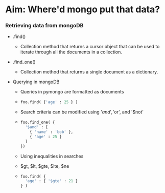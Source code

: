 # Aim: Where'd mongo put that data?

### Retrieving data from mongoDB

- .find()
  - Collection method that returns a cursor object that can be used to iterate through all the documents in a collection.

- .find_one()

  - Collection method that returns a single document as a dictionary.

- Querying in mongoDB

  - Queries in pymongo are formatted as documents

  - ```python
    foo.find( {'age' : 25 } )
    ```

  - Search criteria can be modified using '$and', '$or', and '$not'

  - ```python
    foo.find_one( {
      '$and' : [
        { 'name' : 'bob' },
        { 'age' : 25 }
      ]
    })
    ```

  - Using inequalities in searches

  - $gt, $lt, $gte, $lte, $ne

  - ```python
    foo.find( {
      'age' : { '$gte' : 21 }
    } )
    ```